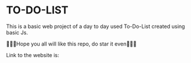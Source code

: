 # TO-DO-LIST

This is a basic web project of a day to day used To-Do-List created using basic Js.

💫💫💫Hope you all will like this repo, do star it even💫💫💫

Link to the website is:
